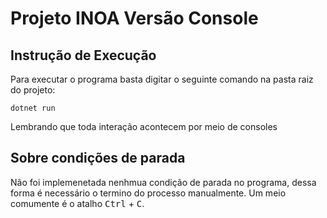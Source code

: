 
# Projeto INOA Versão Console



## Instrução de Execução

Para executar o programa basta digitar o seguinte comando na pasta raiz do projeto:

```
dotnet run
```

Lembrando que toda interação acontecem por meio de consoles


## Sobre condições de parada

Não foi implemenetada nenhmua condição de parada no programa, dessa forma é necessário o termino do processo manualmente. Um meio comumente é o atalho <kbd>Ctrl</kbd> + <kbd>C</kbd>.
